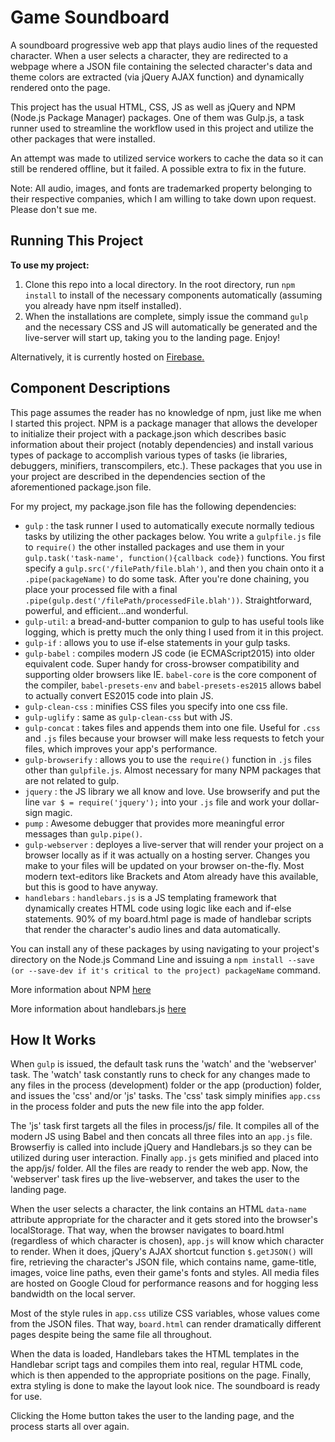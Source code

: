 # Game Soundboard

A soundboard progressive web app that plays audio lines of the requested character. When a user selects a character, they are redirected to a webpage where a JSON file containing the selected character's data and theme colors are extracted (via jQuery AJAX function) and dynamically rendered onto the page.

This project has the usual HTML, CSS, JS as well as jQuery and NPM (Node.js Package Manager) packages. One of them was Gulp.js, a task runner used to streamline the workflow used in this project and utilize the other packages that were installed.

An attempt was made to utilized service workers to cache the data so it can still be rendered offline, but it failed. A possible extra to fix in the future.

Note: All audio, images, and fonts are trademarked property belonging to their respective companies, which I am willing to take down upon request. Please don't sue me.

## Running This Project

**To use my project:**

1. Clone this repo into a local directory. In the root directory, run `npm install` to install of the necessary components automatically (assuming you already have npm itself installed).
2. When the installations are complete, simply issue the command `gulp` and the necessary CSS and JS will automatically be generated and the live-server will start up, taking you to the landing page. Enjoy!

Alternatively, it is currently hosted on [Firebase.](https://game-soundboard.firebaseapp.com/)


## Component Descriptions

This page assumes the reader has no knowledge of npm, just like me when I started this project. NPM is a package manager that allows the developer to initialize their project with a package.json which describes basic information about their project (notably dependencies) and install various types of package to accomplish various types of tasks (ie libraries, debuggers, minifiers, transcompilers, etc.). These packages that you use in your project are described in the dependencies section of the aforementioned package.json file.

For my project, my package.json file has the following dependencies:

* `gulp` : the task runner I used to automatically execute normally tedious tasks by utilizing the other packages below. You write a `gulpfile.js` file to `require()` the other installed packages and use them in your `gulp.task('task-name', function(){callback code})` functions. You first specify a `gulp.src('/filePath/file.blah')`, and then you chain onto it a `.pipe(packageName)` to do some task. After you're done chaining, you place your processed file with a final `.pipe(gulp.dest('/filePath/processedFile.blah'))`. Straightforward, powerful, and efficient...and wonderful.
* `gulp-util`: a bread-and-butter companion to gulp to has useful tools like logging, which is pretty much the only thing I used from it in this project.
* `gulp-if` : allows you to use if-else statements in your gulp tasks.
* `gulp-babel` : compiles modern JS code (ie ECMAScript2015) into older equivalent code. Super handy for cross-browser compatibility and supporting older browsers like IE. `babel-core` is the core component of the compiler, `babel-presets-env` and `babel-presets-es2015` allows babel to actually convert ES2015 code into plain JS.
* `gulp-clean-css` : minifies CSS files you specify into one css file.
* `gulp-uglify` : same as `gulp-clean-css` but with JS.
* `gulp-concat` : takes files and appends them into one file. Useful for `.css` and `.js` files because your browser will make less requests to fetch your files, which improves your app's performance.
* `gulp-browserify` : allows you to use the `require()` function in `.js` files other than `gulpfile.js`. Almost necessary for many NPM packages that are not related to gulp.
* `jquery` : the JS library we all know and love. Use browserify and put the line `var $ = require('jquery');` into your `.js` file and work your dollar-sign magic.
* `pump` : Awesome debugger that provides more meaningful error messages than `gulp.pipe()`.
* `gulp-webserver` : deployes a live-server that will render your project on a browser locally as if it was actually on a hosting server. Changes you make to your files will be updated on your browser on-the-fly. Most modern text-editors like Brackets and Atom already have this available, but this is good to have anyway.
* `handlebars` : `handlebars.js` is a JS templating framework that dynamically creates HTML code using logic like each and if-else statements. 90% of my board.html page is made of handlebar scripts that render the character's audio lines and data automatically.

You can install any of these packages by using navigating to your project's directory on the Node.js Command Line and issuing a `npm install --save (or --save-dev if it's critical to the project) packageName` command.

More information about NPM [here](https://www.npmjs.com/) 

More information about handlebars.js [here](http://handlebarsjs.com/)


## How It Works

When `gulp` is issued, the default task runs the 'watch' and the 'webserver' task. The 'watch' task constantly runs to check for any changes made to any files in the process (development) folder or the app (production) folder, and issues the 'css' and/or 'js' tasks. The 'css' task simply minifies `app.css` in the process folder and puts the new file into the app folder.

The 'js' task first targets all the files in process/js/ file. It compiles all of the modern JS using Babel and then concats all three files into an `app.js` file. Browserfiy is called into include jQuery and Handlebars.js so they can be utilized during user interaction. Finally `app.js` gets minified and placed into the app/js/ folder. All the files are ready to render the web app. Now, the 'webserver' task fires up the live-webserver, and takes the user to the landing page.

When the user selects a character, the link contains an HTML `data-name` attribute appropriate for the character and it gets stored into the browser's localStorage. That way, when the browser navigates to board.html (regardless of which character is chosen), `app.js` will know which character to render. When it does, jQuery's AJAX shortcut function `$.getJSON()` will fire, retrieving the character's JSON file, which contains name, game-title, images, voice line paths, even their game's fonts and styles. All media files are hosted on Google Cloud for performance reasons and for hogging less bandwidth on the local server.

Most of the style rules in `app.css` utilize CSS variables, whose values come from the JSON files. That way, `board.html` can render dramatically different pages despite being the same file all throughout.

When the data is loaded, Handlebars takes the HTML templates in the Handlebar script tags and compiles them into real, regular HTML code, which is then appended to the appropriate positions on the page. Finally, extra styling is done to make the layout look nice. The soundboard is ready for use.

Clicking the Home button takes the user to the landing page, and the process starts all over again.
